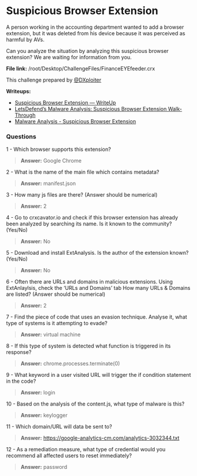 # Suspicious Browser Extension

A person working in the accounting department wanted to add a browser  extension, but it was deleted from his device because it was perceived  as harmful by AVs.

Can you analyze the situation by analyzing this suspicious browser extension? We are waiting for information from you.

**File link:**  /root/Desktop/ChallengeFiles/FinanceEYEfeeder.crx 

This challenge prepared by [@DXploiter](https://twitter.com/DXploiter)

**Writeups:**

- [Suspicious Browser Extension — WriteUp ](https://drive.google.com/file/d/1Yh2z6dL_cOaAqtPLO-mgAQZjSIKvAptC/view?usp=sharing)
- [LetsDefend’s Malware Analysis: Suspicious Browser Extension Walk-Through](https://cybergladius.com/letsdefends-malware-analysis-suspicious-browser-extension-walk-through/)
- [Malware Analysis - Suspicious Browser Extension](https://www.youtube.com/watch?v=MSpkmJ0OO-Y)

### Questions

1 - Which browser supports this extension?

> **Answer:** Google Chrome

2 - What is the name of the main file which contains metadata?

> **Answer:** manifest.json

3 - How many js files are there? (Answer should be numerical)

> **Answer:** 2

4 - Go to crxcavator.io and check if this browser extension has already been analyzed by searching its name. Is it known to the community? (Yes/No)

> **Answer:** No

5 - Download and install ExtAnalysis. Is the author of the extension known? (Yes/No)

> **Answer:** No

6 - Often there are URLs and domains in malicious extensions. Using  ExtAnlaylsis, check the ‘URLs and Domains’ tab How many URLs &  Domains are listed? (Answer should be numerical)

> **Answer:** 2

7 - Find the piece of code that uses an evasion technique. Analyse it, what type of systems is it attempting to evade?

> **Answer:** virtual machine

8 - If this type of system is detected what function is triggered in its response?

> **Answer:** chrome.processes.terminate(0)

9 - What keyword in a user visited URL will trigger the if condition statement in the code?

> **Answer:** login

10 - Based on the analysis of the content.js, what type of malware is this?

> **Answer:** keylogger

11 - Which domain/URL will data be sent to?

> **Answer:** https://google-analytics-cm.com/analytics-3032344.txt

12 - As a remediation measure, what type of credential would you recommend all affected users to reset immediately?

> **Answer:** password







